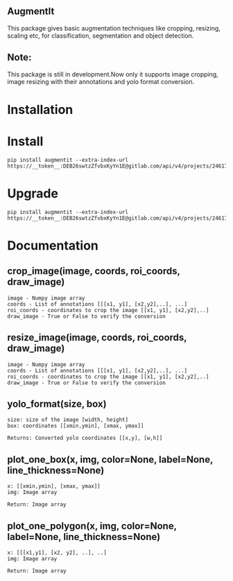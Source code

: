 ## AugmentIt
This package gives basic augmentation techniques like cropping, resizing, scaling etc, for classification, segmentation and object detection.

## Note:
This package is still in development.Now only it supports image cropping, image resizing with their annotations and yolo format conversion.

# Installation<br>

# Install
```
pip install augmentit --extra-index-url https://__token__:DEB26swtzZfvbxKyYn1E@gitlab.com/api/v4/projects/24617682/packages/pypi/simple
```
# Upgrade
```
pip install augmentit --extra-index-url https://__token__:DEB26swtzZfvbxKyYn1E@gitlab.com/api/v4/projects/24617682/packages/pypi/simple
```

# Documentation

## crop_image(image, coords, roi_coords, draw_image)

    image - Numpy image array
    coords - List of annotations [[[x1, y1], [x2,y2],..], ...]
    roi_coords - coordinates to crop the image [[x1, y1], [x2,y2],..]
    draw_image - True or False to verify the conversion

## resize_image(image, coords, roi_coords, draw_image)

    image - Numpy image array
    coords - List of annotations [[[x1, y1], [x2,y2],..], ...]
    roi_coords - coordinates to crop the image [[x1, y1], [x2,y2],..]
    draw_image - True or False to verify the conversion

## yolo_format(size, box)
    size: size of the image [width, height]
    box: coordinates [[xmin,ymin], [xmax, ymax]]

    Returns: Converted yolo coordinates [[x,y], [w,h]]

## plot_one_box(x, img, color=None, label=None, line_thickness=None)
    x: [[xmin,ymin], [xmax, ymax]]
    img: Image array

    Return: Image array

## plot_one_polygon(x, img, color=None, label=None, line_thickness=None)
    x: [[[x1,y1], [x2, y2], ..], ..]
    img: Image array

    Return: Image array
